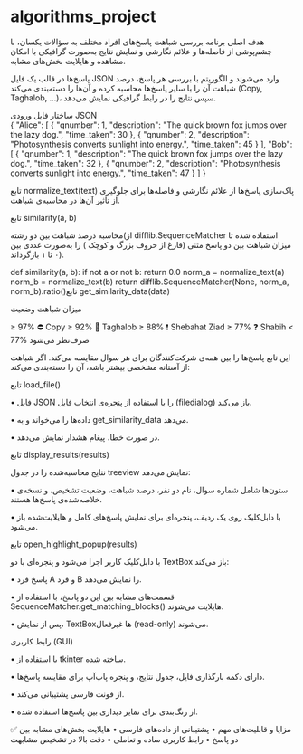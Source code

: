 # algorithms_project
هدف اصلی برنامه
بررسی شباهت پاسخ‌های افراد مختلف به سؤالات یکسان، با چشم‌پوشی از فاصله‌ها و علائم نگارشی و نمایش نتایج به‌صورت گرافیکی با امکان مشاهده و هایلایت بخش‌های مشابه.

 پاسخ‌ها در قالب یک فایل JSON وارد می‌شوند و الگوریتم با بررسی هر پاسخ، درصد شباهت آن را با سایر پاسخ‌ها محاسبه کرده و آن‌ها را دسته‌بندی می‌کند (Copy, Taghalob, …)، سپس نتایج را در رابط گرافیکی نمایش می‌دهد.
 
ساختار فایل ورودی JSON  
{
  "Alice": [
    {
      "qnumber": 1,
      "description": "The quick brown fox jumps over the lazy dog.",
      "time_taken": 30
    },
    {
      "qnumber": 2,
      "description": "Photosynthesis converts sunlight into energy.",
      "time_taken": 45
    } 
 ],
  "Bob": [
    {
      "qnumber": 1,
      "description": "The quick brown fox jumps over the lazy dog.",
      "time_taken": 32
    },
    {
      "qnumber": 2,
      "description": "Photosynthesis converts sunlight into energy.",
      "time_taken": 47
    }
  ]
}

تابع normalize_text(text)
پاک‌سازی پاسخ‌ها از علائم نگارشی و فاصله‌ها برای جلوگیری از تأثیر آن‌ها در محاسبه‌ی شباهت.


تابع similarity(a, b)

محاسبه درصد شباهت بین دو رشته(از difflib.SequenceMatcher  استفاده شده تا میزان شباهت بین دو پاسخ متنی (فارغ از حروف بزرگ و کوچک ) را به‌صورت عددی بین ۰ تا ۱ بازگرداند).

def similarity(a, b):
    if not a or not b:
        return 0.0
    norm_a = normalize_text(a)
    norm_b = normalize_text(b)
    return difflib.SequenceMatcher(None, norm_a, norm_b).ratio()تابع get_similarity_data(data)
    
میزان شباهت	وضعیت

≥ 97%	⛔ Copy
≥ 92%	📛 Taghalob
≥ 88%	❗ Shebahat Ziad
≥ 77%	❓ Shabih
< 77%	صرف‌نظر می‌شود

 این تابع پاسخ‌ها را بین همه‌ی شرکت‌کنندگان برای هر سوال مقایسه می‌کند. اگر شباهت از آستانه مشخصی بیشتر باشد، آن را دسته‌بندی می‌کند:



تابع load_file()

•	فایل JSON را با استفاده از پنجره‌ی انتخاب فایل (filedialog) باز می‌کند.

•	داده‌ها را می‌خواند و به  get_similarity_data می‌دهد.

•	در صورت خطا، پیغام هشدار نمایش می‌دهد.


تابع display_results(results)

نتایج محاسبه‌شده را در جدول  treeview نمایش می‌دهد:

•	ستون‌ها شامل شماره سوال، نام دو نفر، درصد شباهت، وضعیت تشخیص، و نسخه‌ی خلاصه‌شده‌ی پاسخ‌ها هستند.

•	با دابل‌کلیک روی یک ردیف، پنجره‌ای برای نمایش پاسخ‌های کامل و هایلایت‌شده باز می‌شود.

تابع open_highlight_popup(results)

با دابل‌کلیک کاربر اجرا می‌شود و پنجره‌ای با دو TextBox باز می‌کند:

•	پاسخ فرد A و فرد B را نمایش می‌دهد.

•	قسمت‌های مشابه بین این دو پاسخ، با استفاده از SequenceMatcher.get_matching_blocks() هایلایت می‌شوند.

•	پس از نمایش، TextBoxها غیرفعال (read-only) می‌شوند.

رابط کاربری (GUI)

•	با استفاده از tkinter ساخته شده.

•	دارای دکمه بارگذاری فایل، جدول نتایج، و پنجره پاپ‌آپ برای مقایسه پاسخ‌ها.

•	از فونت فارسی پشتیبانی می‌کند.

•	از رنگ‌بندی برای تمایز دیداری بین پاسخ‌ها استفاده شده.


✅ مزایا و قابلیت‌های مهم
•	پشتیبانی از داده‌های فارسی
•	هایلایت بخش‌های مشابه بین دو پاسخ
•	رابط کاربری ساده و تعاملی
•	دقت بالا در تشخیص مشابهت

